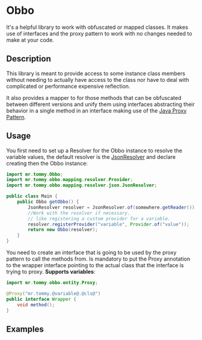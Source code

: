 # Obbo

It's a helpful library to work with obfuscated or mapped
classes. It makes use of interfaces and the proxy
pattern to work with no changes needed to make at your
code.

## Description
This library is meant to provide access to some instance
class members without needing to actually have access to
the class nor have to deal with complicated or performance
expensive reflection.

It also provides a mapper to for those methods that can be 
obfuscated between different versions and unify them using
interfaces abstracting their behavior in a single method
in an interface making use of the [Java Proxy Pattern](
https://docs.oracle.com/javase/8/docs/technotes/guides/reflection/proxy.html).

## Usage
You first need to set up a Resolver for the Obbo instance
to resolve the variable values, the default resolver is the 
[JsonResolver](
/src/main/java/mr/tommy/obbo/mapping/resolver/json/JsonResolver.java)
and declare creating then the Obbo instance:

```java
import mr.tommy.Obbo;
import mr.tommy.obbo.mapping.resolver.Provider;
import mr.tommy.obbo.mapping.resolver.json.JsonResolver;

public class Main {
    public Obbo getObbo() {
        JsonResolver resolver = JsonResolver.of(somewhere.getReader());
        //Work with the resolver if necessary.
        // like registering a custom provider for a variable.
        resolver.registerProvider("variable", Provider.of("value"));
        return new Obbo(resolver);
    }
}
```

You need to create an interface that is going to be used by 
the proxy pattern to call the methods from. Is mandatory to
put the Proxy annotation to the wrapper interface pointing 
to the actual class that the interface is trying to proxy.
**Supports variables**:

```java
import mr.tommy.obbo.entity.Proxy;

@Proxy("mr.tommy.@variable@.@cls@")
public interface Wrapper {
    void method();
}
```

## Examples